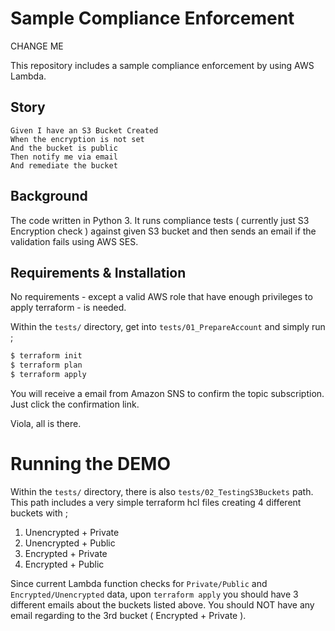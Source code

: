 # Sample Compliance Enforcement

CHANGE ME



This repository includes a sample compliance enforcement by using AWS Lambda. 

## Story

```cucumber
Given I have an S3 Bucket Created
When the encryption is not set
And the bucket is public
Then notify me via email
And remediate the bucket
```

## Background

The code written in Python 3. It runs compliance tests ( currently just S3 Encryption check ) against given S3 bucket and then sends an email if the validation fails using AWS SES. 

## Requirements & Installation

No requirements - except a valid AWS role that have enough privileges to apply terraform - is needed.

Within the `tests/` directory, get into `tests/01_PrepareAccount` and simply run ;

```bash
$ terraform init
$ terraform plan
$ terraform apply
```

You will receive a email from Amazon SNS to confirm the topic subscription. Just click the confirmation link.

Viola, all is there.

# Running the DEMO

Within the `tests/` directory, there is also `tests/02_TestingS3Buckets` path.
This path includes a very simple terraform hcl files creating 4 different buckets with ;

1. Unencrypted + Private
2. Unencrypted + Public
3. Encrypted + Private
4. Encrypted + Public

Since current Lambda function checks for `Private/Public` and `Encrypted/Unencrypted` data,
upon `terraform apply` you should have 3 different emails about the buckets listed above. 
You should NOT have any email regarding to the 3rd bucket ( Encrypted + Private ).
